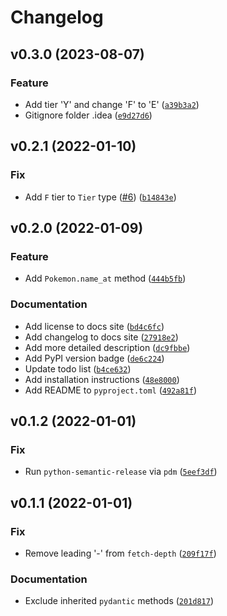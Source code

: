 # Changelog

<!--next-version-placeholder-->

## v0.3.0 (2023-08-07)

### Feature

* Add tier 'Y' and change 'F' to 'E' ([`a39b3a2`](https://github.com/jaynewey/py-unite-db/commit/a39b3a29818576476f57cae410b73d4c522f2296))
* Gitignore folder .idea ([`e9d27d6`](https://github.com/jaynewey/py-unite-db/commit/e9d27d6fc7647ee89546ab4a9cfa4a9f93c8cf0e))

## v0.2.1 (2022-01-10)
### Fix
* Add `F` tier to `Tier` type ([#6](https://github.com/jaynewey/py-unite-db/issues/6)) ([`b14843e`](https://github.com/jaynewey/py-unite-db/commit/b14843e5fae7a708ee4bba8455932a905c2651a1))

## v0.2.0 (2022-01-09)
### Feature
* Add `Pokemon.name_at` method ([`444b5fb`](https://github.com/jaynewey/py-unite-db/commit/444b5fb23e88a5b0591d7d17cad1a54b29e4fb9e))

### Documentation
* Add license to docs site ([`bd4c6fc`](https://github.com/jaynewey/py-unite-db/commit/bd4c6fc93c4486ec2cabeaf2f6dabf48dc5832f8))
* Add changelog to docs site ([`27918e2`](https://github.com/jaynewey/py-unite-db/commit/27918e25b3a05b877b340f648a83062f8d8b4805))
* Add more detailed description ([`dc9fbbe`](https://github.com/jaynewey/py-unite-db/commit/dc9fbbe6702dd8c0d2ee3fc395f41553b67213d4))
* Add PyPI version badge ([`de6c224`](https://github.com/jaynewey/py-unite-db/commit/de6c224c52edc2df215c267a45d95e0bfbe60631))
* Update todo list ([`b4ce632`](https://github.com/jaynewey/py-unite-db/commit/b4ce632f2172a8154147ee33d4f197cc9548cf52))
* Add installation instructions ([`48e8000`](https://github.com/jaynewey/py-unite-db/commit/48e8000b9fbb62e7869bb4109a4d35ffb36b99bf))
* Add README to `pyproject.toml` ([`492a81f`](https://github.com/jaynewey/py-unite-db/commit/492a81f17467b6b36b29b0ecb373a01da33392a7))

## v0.1.2 (2022-01-01)
### Fix
* Run `python-semantic-release` via `pdm` ([`5eef3df`](https://github.com/jaynewey/py-unite-db/commit/5eef3df55e973eb02bfa2cd9131e35ee0f909483))

## v0.1.1 (2022-01-01)
### Fix
* Remove leading '-' from `fetch-depth` ([`209f17f`](https://github.com/jaynewey/py-unite-db/commit/209f17f9d211e574a0c2629f26fa48de48c486ce))

### Documentation
* Exclude inherited `pydantic` methods ([`201d817`](https://github.com/jaynewey/py-unite-db/commit/201d817c8c2b9035ceadd65c158c3aab2c48d9c4))
